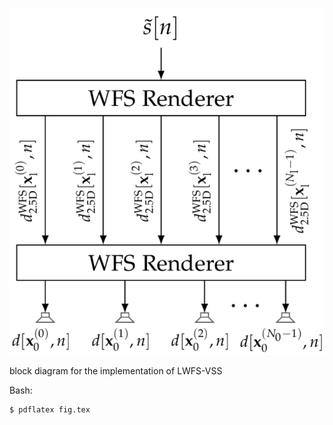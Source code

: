 ![Fig](fig.png)

block diagram for the implementation of LWFS-VSS

Bash:
```Bash
$ pdflatex fig.tex
```
